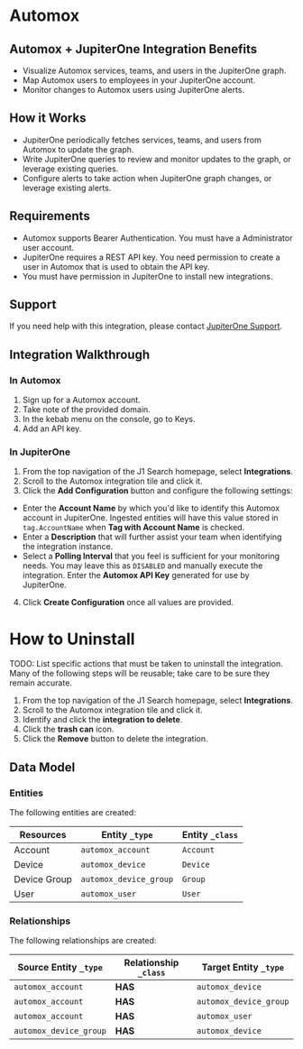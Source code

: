 # Automox

## Automox + JupiterOne Integration Benefits

- Visualize Automox services, teams, and users in the JupiterOne graph.
- Map Automox users to employees in your JupiterOne account.
- Monitor changes to Automox users using JupiterOne alerts.

## How it Works

- JupiterOne periodically fetches services, teams, and users from Automox to
  update the graph.
- Write JupiterOne queries to review and monitor updates to the graph, or
  leverage existing queries.
- Configure alerts to take action when JupiterOne graph changes, or leverage
  existing alerts.

## Requirements

- Automox supports Bearer Authentication. You must have a Administrator user
  account.
- JupiterOne requires a REST API key. You need permission to create a user in
  Automox that is used to obtain the API key.
- You must have permission in JupiterOne to install new integrations.

## Support

If you need help with this integration, please contact
[JupiterOne Support](https://support.jupiterone.io).

## Integration Walkthrough

### In Automox

1. Sign up for a Automox account.
2. Take note of the provided domain.
3. In the kebab menu on the console, go to Keys.
4. Add an API key.

### In JupiterOne

1. From the top navigation of the J1 Search homepage, select **Integrations**.
2. Scroll to the Automox integration tile and click it.
3. Click the **Add Configuration** button and configure the following settings:

- Enter the **Account Name** by which you'd like to identify this Automox
  account in JupiterOne. Ingested entities will have this value stored in
  `tag.AccountName` when **Tag with Account Name** is checked.
- Enter a **Description** that will further assist your team when identifying
  the integration instance.
- Select a **Polling Interval** that you feel is sufficient for your monitoring
  needs. You may leave this as `DISABLED` and manually execute the integration.
  Enter the **Automox API Key** generated for use by JupiterOne.

4. Click **Create Configuration** once all values are provided.

# How to Uninstall

TODO: List specific actions that must be taken to uninstall the integration.
Many of the following steps will be reusable; take care to be sure they remain
accurate.

1. From the top navigation of the J1 Search homepage, select **Integrations**.
2. Scroll to the Automox integration tile and click it.
3. Identify and click the **integration to delete**.
4. Click the **trash can** icon.
5. Click the **Remove** button to delete the integration.

<!-- {J1_DOCUMENTATION_MARKER_START} -->
<!--
********************************************************************************
NOTE: ALL OF THE FOLLOWING DOCUMENTATION IS GENERATED USING THE
"j1-integration document" COMMAND. DO NOT EDIT BY HAND! PLEASE SEE THE DEVELOPER
DOCUMENTATION FOR USAGE INFORMATION:

https://github.com/JupiterOne/sdk/blob/main/docs/integrations/development.md
********************************************************************************
-->

## Data Model

### Entities

The following entities are created:

| Resources    | Entity `_type`         | Entity `_class` |
| ------------ | ---------------------- | --------------- |
| Account      | `automox_account`      | `Account`       |
| Device       | `automox_device`       | `Device`        |
| Device Group | `automox_device_group` | `Group`         |
| User         | `automox_user`         | `User`          |

### Relationships

The following relationships are created:

| Source Entity `_type`  | Relationship `_class` | Target Entity `_type`  |
| ---------------------- | --------------------- | ---------------------- |
| `automox_account`      | **HAS**               | `automox_device`       |
| `automox_account`      | **HAS**               | `automox_device_group` |
| `automox_account`      | **HAS**               | `automox_user`         |
| `automox_device_group` | **HAS**               | `automox_device`       |

<!--
********************************************************************************
END OF GENERATED DOCUMENTATION AFTER BELOW MARKER
********************************************************************************
-->
<!-- {J1_DOCUMENTATION_MARKER_END} -->
